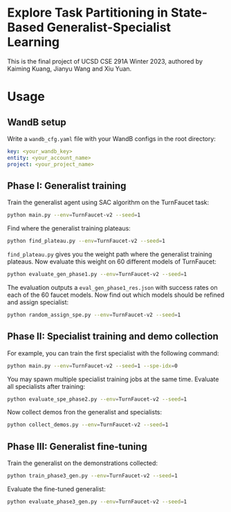 # Explore Task Partitioning in State-Based Generalist-Specialist Learning
This is the final project of UCSD CSE 291A Winter 2023, authored by Kaiming Kuang, Jianyu Wang and Xiu Yuan.
# Usage
## WandB setup
Write a `wandb_cfg.yaml` file with your WandB configs in the root directory:
```yaml
key: <your_wandb_key>
entity: <your_account_name>
project: <your_project_name>
```
## Phase I: Generalist training
Train the generalist agent using SAC algorithm on the TurnFaucet task:
```bash
python main.py --env=TurnFaucet-v2 --seed=1
```
Find where the generalist training plateaus:
```bash
python find_plateau.py --env=TurnFaucet-v2 --seed=1
```
`find_plateau.py` gives you the weight path where the generalist training plateaus. Now evaluate this weight on 60 different models of TurnFaucet:
```bash
python evaluate_gen_phase1.py --env=TurnFaucet-v2 --seed=1
```
The evaluation outputs a `eval_gen_phase1_res.json` with success rates on each of the 60 faucet models. Now find out which models should be refined and assign specialist:
```bash
python random_assign_spe.py --env=TurnFaucet-v2 --seed=1
``` 

## Phase II: Specialist training and demo collection
For example, you can train the first specialist with the following command:
```bash
python main.py --env=TurnFaucet-v2 --seed=1 --spe-idx=0
```
You may spawn multiple specialist training jobs at the same time. Evaluate all specialists after training:
```bash
python evaluate_spe_phase2.py --env=TurnFaucet-v2 --seed=1
```
Now collect demos fron the generalist and specialists:
```bash
python collect_demos.py --env=TurnFaucet-v2 --seed=1
```

## Phase III: Generalist fine-tuning
Train the generalist on the demonstrations collected:
```bash
python train_phase3_gen.py --env=TurnFaucet-v2 --seed=1
```
Evaluate the fine-tuned generalist:
```bash
python evaluate_phase3_gen.py --env=TurnFaucet-v2 --seed=1
```